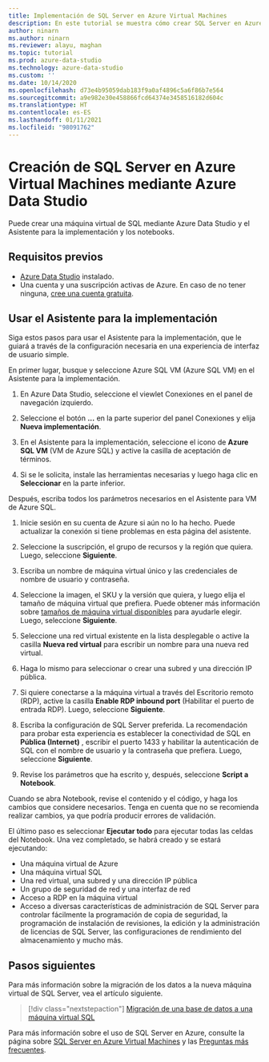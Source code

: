 ```yaml
---
title: Implementación de SQL Server en Azure Virtual Machines
description: En este tutorial se muestra cómo crear SQL Server en Azure Virtual Machines
author: ninarn
ms.author: ninarn
ms.reviewer: alayu, maghan
ms.topic: tutorial
ms.prod: azure-data-studio
ms.technology: azure-data-studio
ms.custom: ''
ms.date: 10/14/2020
ms.openlocfilehash: d73e4b95059dab183f9a0af4896c5a6f86b7e564
ms.sourcegitcommit: a9e982e30e458866fcd64374e3458516182d604c
ms.translationtype: HT
ms.contentlocale: es-ES
ms.lasthandoff: 01/11/2021
ms.locfileid: "98091762"
---
```

# <a name="create-sql-server-on-azure-virtual-machines-using-azure-data-studio"></a>Creación de SQL Server en Azure Virtual Machines mediante Azure Data Studio

Puede crear una máquina virtual de SQL mediante Azure Data Studio y el Asistente para la implementación y los notebooks.

## <a name="pre-requisites"></a>Requisitos previos

- [Azure Data Studio](download-azure-data-studio.md) instalado.
- Una cuenta y una suscripción activas de Azure. En caso de no tener ninguna, [cree una cuenta gratuita](https://azure.microsoft.com/free/).

## <a name="use-the-deployment-wizard"></a>Usar el Asistente para la implementación

Siga estos pasos para usar el Asistente para la implementación, que le guiará a través de la configuración necesaria en una experiencia de interfaz de usuario simple.

En primer lugar, busque y seleccione Azure SQL VM (Azure SQL VM) en el Asistente para la implementación.

1. En Azure Data Studio, seleccione el viewlet Conexiones en el panel de navegación izquierdo.

2. Seleccione el botón **...** en la parte superior del panel Conexiones y elija **Nueva implementación**.

3. En el Asistente para la implementación, seleccione el icono de **Azure SQL VM** (VM de Azure SQL) y active la casilla de aceptación de términos.

4. Si se le solicita, instale las herramientas necesarias y luego haga clic en **Seleccionar** en la parte inferior.

Después, escriba todos los parámetros necesarios en el Asistente para VM de Azure SQL.

1. Inicie sesión en su cuenta de Azure si aún no lo ha hecho. Puede actualizar la conexión si tiene problemas en esta página del asistente.

2. Seleccione la suscripción, el grupo de recursos y la región que quiera. Luego, seleccione **Siguiente**.

3. Escriba un nombre de máquina virtual único y las credenciales de nombre de usuario y contraseña.

4. Seleccione la imagen, el SKU y la versión que quiera, y luego elija el tamaño de máquina virtual que prefiera. Puede obtener más información sobre [tamaños de máquina virtual disponibles](/azure/virtual-machines/sizes) para ayudarle elegir. Luego, seleccione **Siguiente**.

5. Seleccione una red virtual existente en la lista desplegable o active la casilla **Nueva red virtual** para escribir un nombre para una nueva red virtual.

6. Haga lo mismo para seleccionar o crear una subred y una dirección IP pública.

7. Si quiere conectarse a la máquina virtual a través del Escritorio remoto (RDP), active la casilla **Enable RDP inbound port** (Habilitar el puerto de entrada RDP). Luego, seleccione **Siguiente**.

8. Escriba la configuración de SQL Server preferida. La recomendación para probar esta experiencia es establecer la conectividad de SQL en **Pública (Internet)** , escribir el puerto 1433 y habilitar la autenticación de SQL con el nombre de usuario y la contraseña que prefiera. Luego, seleccione **Siguiente**.

9. Revise los parámetros que ha escrito y, después, seleccione **Script a Notebook**.

Cuando se abra Notebook, revise el contenido y el código, y haga los cambios que considere necesarios. Tenga en cuenta que no se recomienda realizar cambios, ya que podría producir errores de validación.

El último paso es seleccionar **Ejecutar todo** para ejecutar todas las celdas del Notebook. Una vez completado, se habrá creado y se estará ejecutando:

- Una máquina virtual de Azure
- Una máquina virtual SQL
- Una red virtual, una subred y una dirección IP pública
- Un grupo de seguridad de red y una interfaz de red
- Acceso a RDP en la máquina virtual
- Acceso a diversas características de administración de SQL Server para controlar fácilmente la programación de copia de seguridad, la programación de instalación de revisiones, la edición y la administración de licencias de SQL Server, las configuraciones de rendimiento del almacenamiento y mucho más.

## <a name="next-steps"></a>Pasos siguientes

Para más información sobre la migración de los datos a la nueva máquina virtual de SQL Server, vea el artículo siguiente.

> [!div class="nextstepaction"]
> [Migración de una base de datos a una máquina virtual SQL](/azure/azure-sql/virtual-machines/windows/migrate-to-vm-from-sql-server)

Para más información sobre el uso de SQL Server en Azure, consulte Ia página sobre [SQL Server en Azure Virtual Machines](/azure/azure-sql/virtual-machines/windows/sql-server-on-azure-vm-iaas-what-is-overview) y las [Preguntas más frecuentes](/azure/azure-sql/virtual-machines/windows/frequently-asked-questions-faq).